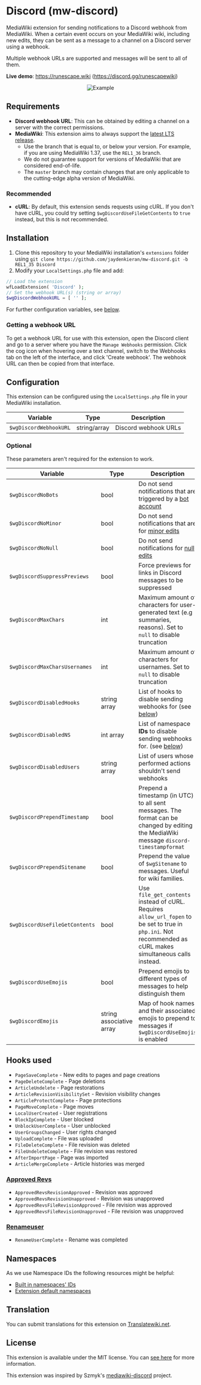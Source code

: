 # Discord (mw-discord)
MediaWiki extension for sending notifications to a Discord webhook from MediaWiki. When a certain event occurs on your MediaWiki wiki, including new edits, they can be sent as a message to a channel on a Discord server using a webhook.

Multiple webhook URLs are supported and messages will be sent to all of them.

**Live demo**: https://runescape.wiki (https://discord.gg/runescapewiki)

<p align="center">
  <img src="https://i.imgur.com/tCehglJ.png" alt="Example"/>
</p>

## Requirements
- **Discord webhook URL**: This can be obtained by editing a channel on a server with the correct permissions.
- **MediaWiki**: This extension aims to always support the [latest LTS release](https://www.mediawiki.org/wiki/Version_lifecycle).
  - Use the branch that is equal to, or below your version. For example, if you are using MediaWiki 1.37, use the `REL1_36` branch.
  - We do not guarantee support for versions of MediaWiki that are considered end-of-life.
  - The `master` branch may contain changes that are only applicable to the cutting-edge alpha version of MediaWiki.

### Recommended
- **cURL**: By default, this extension sends requests using cURL. If you don't have cURL, you could try setting `$wgDiscordUseFileGetContents` to `true` instead, but this is not recommended.

## Installation

1. Clone this repository to your MediaWiki installation's `extensions` folder using `git clone https://github.com/jaydenkieran/mw-discord.git -b REL1_35 Discord`
2. Modify your `LocalSettings.php` file and add:

```php
// Load the extension
wfLoadExtension( 'Discord' );
// Set the webhook URL(s) (string or array)
$wgDiscordWebhookURL = [ '' ];
```

For further configuration variables, see [below](#configuration).

### Getting a webhook URL
To get a webhook URL for use with this extension, open the Discord client and go to a server where you have the `Manage Webhooks` permission. Click the cog icon when hovering over a text channel, switch to the Webhooks tab on the left of the interface, and click 'Create webhook'. The webhook URL can then be copied from that interface.

## Configuration
This extension can be configured using the `LocalSettings.php` file in your MediaWiki installation.

| Variable | Type | Description |
| --- | --- | --- |
| `$wgDiscordWebhookURL` | string/array | Discord webhook URLs

### Optional
These parameters aren't required for the extension to work.

| Variable | Type | Description | Default |
| --- | --- | --- | --- |
| `$wgDiscordNoBots` | bool | Do not send notifications that are triggered by a [bot account](https://www.mediawiki.org/wiki/Manual:Bots) | `true`
| `$wgDiscordNoMinor` | bool | Do not send notifications that are for [minor edits](https://www.mediawiki.org/wiki/Help:Minor_edit) | `false`
| `$wgDiscordNoNull` | bool | Do not send notifications for [null edits](https://www.mediawiki.org/wiki/Manual:Purge#Null_edits) | `true`
| `$wgDiscordSuppressPreviews` | bool | Force previews for links in Discord messages to be suppressed | `true`
| `$wgDiscordMaxChars` | int | Maximum amount of characters for user-generated text (e.g summaries, reasons). Set to `null` to disable truncation | `null`
| `$wgDiscordMaxCharsUsernames` | int | Maximum amount of characters for usernames. Set to `null` to disable truncation | `25`
| `$wgDiscordDisabledHooks` | string array | List of hooks to disable sending webhooks for (see [below](#hooks-used)) | `[]`
| `$wgDiscordDisabledNS` | int array | List of namespace **IDs** to disable sending webhooks for. (see [below](#namespaces)) | `[]`
| `$wgDiscordDisabledUsers` | string array | List of users whose performed actions shouldn't send webhooks | `[]`
| `$wgDiscordPrependTimestamp` | bool | Prepend a timestamp (in UTC) to all sent messages. The format can be changed by editing the MediaWiki message `discord-timestampformat` | `false`
| `$wgDiscordPrependSitename` | bool | Prepend the value of `$wgSitename` to messages. Useful for wiki families. | `false`
| `$wgDiscordUseFileGetContents` | bool | Use `file_get_contents` instead of cURL. Requires `allow_url_fopen` to be set to true in `php.ini`. Not recommended as cURL makes simultaneous calls instead. | `false`
| `$wgDiscordUseEmojis` | bool | Prepend emojis to different types of messages to help distinguish them | `false`
| `$wgDiscordEmojis` | string associative array | Map of hook names and their associated emojis to prepend to messages if `$wgDiscordUseEmojis` is enabled | See [extension.json](/extension.json#L30)

## Hooks used
- `PageSaveComplete` - New edits to pages and page creations
- `PageDeleteComplete` - Page deletions
- `ArticleUndelete` - Page restorations
- `ArticleRevisionVisibilitySet` - Revision visibility changes
- `ArticleProtectComplete` - Page protections
- `PageMoveComplete` - Page moves
- `LocalUserCreated` - User registrations
- `BlockIpComplete` - User blocked
- `UnblockUserComplete` - User unblocked
- `UserGroupsChanged` - User rights changed
- `UploadComplete` - File was uploaded
- `FileDeleteComplete` - File revision was deleted
- `FileUndeleteComplete` - File revision was restored
- `AfterImportPage` - Page was imported
- `ArticleMergeComplete` - Article histories was merged

### [Approved Revs](https://www.mediawiki.org/wiki/Extension:Approved_Revs)
- `ApprovedRevsRevisionApproved` - Revision was approved
- `ApprovedRevsRevisionUnapproved` - Revision was unapproved
- `ApprovedRevsFileRevisionApproved` - File revision was approved
- `ApprovedRevsFileRevisionUnapproved` - File revision was unapproved

### [Renameuser](https://www.mediawiki.org/wiki/Extension:Renameuser)
- `RenameUserComplete` - Rename was completed

## Namespaces
As we use Namespace IDs the following resources might be helpful:
- [Built in namespaces' IDs](https://www.mediawiki.org/wiki/Manual:Namespace#Built-in_namespaces)
- [Extension default namespaces](https://www.mediawiki.org/wiki/Extension_default_namespaces)

## Translation
You can submit translations for this extension on [Translatewiki.net](https://translatewiki.net/wiki/Special:Translate/mwgithub-mw-discord).

## License
This extension is available under the MIT license. You can [see here](LICENSE) for more information.

This extension  was inspired by Szmyk's [mediawiki-discord](https://github.com/Szmyk/mediawiki-discord) project.
